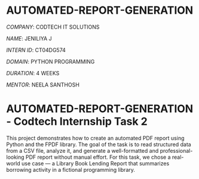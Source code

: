 # AUTOMATED-REPORT-GENERATION

*COMPANY*: CODTECH IT SOLUTIONS

*NAME*: JENILIYA J

*INTERN ID*: CT04DG574

*DOMAIN*: PYTHON PROGRAMMING

*DURATION*: 4 WEEKS

*MENTOR*:  NEELA SANTHOSH

# AUTOMATED-REPORT-GENERATION - Codtech Internship Task 2
This project demonstrates how to create an automated PDF report using Python and the FPDF library. The goal of the task is to read structured data from a CSV file, analyze it, and generate a well-formatted and professional-looking PDF report without manual effort. For this task, we chose a real-world use case — a Library Book Lending Report that summarizes borrowing activity in a fictional programming library.

